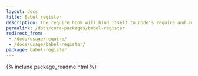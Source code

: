 ```yaml
---
layout: docs
title: Babel register
description: The require hook will bind itself to node's require and automatically compile files on the fly.
permalink: /docs/core-packages/babel-register
redirect_from:
 - /docs/usage/require/
 - /docs/usage/babel-register/
package: babel-register
---
```


{% include package_readme.html %}
